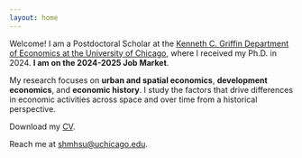 ```yaml
---
layout: home
---
```


Welcome! I am a Postdoctoral Scholar at the <a href="https://economics.uchicago.edu/" target="_blank">Kenneth C. Griffin Department of Economics at the University of Chicago</a>, where I received my Ph.D. in 2024. **I am on the 2024-2025 Job Market**.

My research focuses on **urban and spatial economics**, **development economics**, and **economic history**. I study the factors that drive differences in economic activities across space and over time from a historical perspective. 

Download my <a href="/assets/cv/cv_hsu.pdf" target="_blank">CV</a>.

Reach me at <a href="mailto:shmhsu@uchicago.edu">shmhsu@uchicago.edu</a>.
